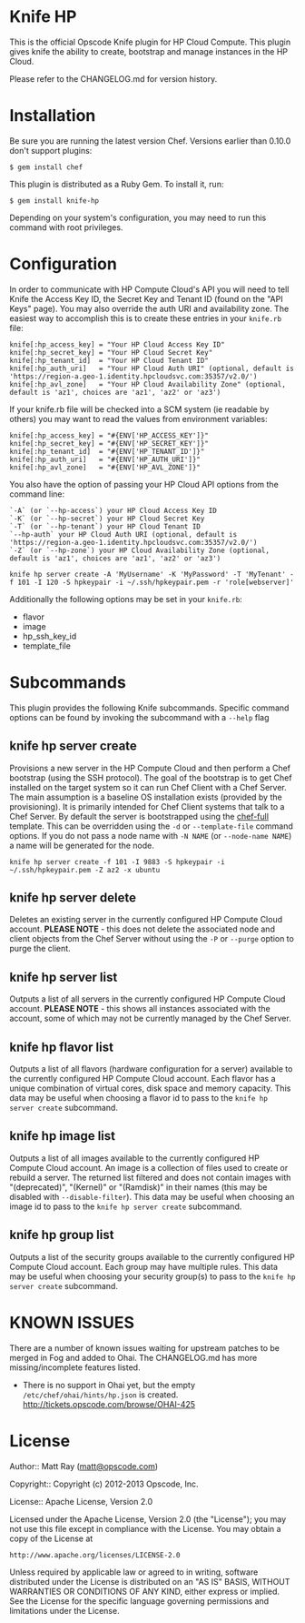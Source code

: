 Knife HP
========

This is the official Opscode Knife plugin for HP Cloud Compute. This plugin gives knife the ability to create, bootstrap and manage instances in the HP Cloud.

Please refer to the CHANGELOG.md for version history.

# Installation #

Be sure you are running the latest version Chef. Versions earlier than 0.10.0 don't support plugins:

    $ gem install chef

This plugin is distributed as a Ruby Gem. To install it, run:

    $ gem install knife-hp

Depending on your system's configuration, you may need to run this command with root privileges.

# Configuration #

In order to communicate with HP Compute Cloud's API you will need to tell Knife the Access Key ID, the Secret Key and Tenant ID (found on the "API Keys" page). You may also override the auth URI and availability zone. The easiest way to accomplish this is to create these entries in your `knife.rb` file:

    knife[:hp_access_key] = "Your HP Cloud Access Key ID"
    knife[:hp_secret_key] = "Your HP Cloud Secret Key"
    knife[:hp_tenant_id]  = "Your HP Cloud Tenant ID"
    knife[:hp_auth_uri]   = "Your HP Cloud Auth URI" (optional, default is 'https://region-a.geo-1.identity.hpcloudsvc.com:35357/v2.0/')
    knife[:hp_avl_zone]   = "Your HP Cloud Availability Zone" (optional, default is 'az1', choices are 'az1', 'az2' or 'az3')

If your knife.rb file will be checked into a SCM system (ie readable by others) you may want to read the values from environment variables:

    knife[:hp_access_key] = "#{ENV['HP_ACCESS_KEY']}"
    knife[:hp_secret_key] = "#{ENV['HP_SECRET_KEY']}"
    knife[:hp_tenant_id]  = "#{ENV['HP_TENANT_ID']}"
    knife[:hp_auth_uri]   = "#{ENV['HP_AUTH_URI']}"
    knife[:hp_avl_zone]   = "#{ENV['HP_AVL_ZONE']}"

You also have the option of passing your HP Cloud API options from the command line:

    `-A` (or `--hp-access`) your HP Cloud Access Key ID
    `-K` (or `--hp-secret`) your HP Cloud Secret Key
    `-T` (or `--hp-tenant`) your HP Cloud Tenant ID
    `--hp-auth` your HP Cloud Auth URI (optional, default is 'https://region-a.geo-1.identity.hpcloudsvc.com:35357/v2.0/')
    `-Z` (or `--hp-zone`) your HP Cloud Availability Zone (optional, default is 'az1', choices are 'az1', 'az2' or 'az3')

    knife hp server create -A 'MyUsername' -K 'MyPassword' -T 'MyTenant' -f 101 -I 120 -S hpkeypair -i ~/.ssh/hpkeypair.pem -r 'role[webserver]'

Additionally the following options may be set in your `knife.rb`:

* flavor
* image
* hp_ssh_key_id
* template_file

# Subcommands #

This plugin provides the following Knife subcommands. Specific command options can be found by invoking the subcommand with a `--help` flag

knife hp server create
----------------------

Provisions a new server in the HP Compute Cloud and then perform a Chef bootstrap (using the SSH protocol). The goal of the bootstrap is to get Chef installed on the target system so it can run Chef Client with a Chef Server. The main assumption is a baseline OS installation exists (provided by the provisioning). It is primarily intended for Chef Client systems that talk to a Chef Server. By default the server is bootstrapped using the [chef-full](https://github.com/opscode/chef/blob/master/chef/lib/chef/knife/bootstrap/chef-full.erb) template. This can be overridden using the `-d` or `--template-file` command options. If you do not pass a node name with `-N NAME` (or `--node-name NAME`) a name will be generated for the node.

    knife hp server create -f 101 -I 9883 -S hpkeypair -i ~/.ssh/hpkeypair.pem -Z az2 -x ubuntu

knife hp server delete
----------------------

Deletes an existing server in the currently configured HP Compute Cloud account. <b>PLEASE NOTE</b> - this does not delete the associated node and client objects from the Chef Server without using the `-P` or `--purge` option to purge the client.

knife hp server list
--------------------

Outputs a list of all servers in the currently configured HP Compute Cloud account. <b>PLEASE NOTE</b> - this shows all instances associated with the account, some of which may not be currently managed by the Chef Server.

knife hp flavor list
--------------------

Outputs a list of all flavors (hardware configuration for a server) available to the currently configured HP Compute Cloud account. Each flavor has a unique combination of virtual cores, disk space and memory capacity. This data may be useful when choosing a flavor id to pass to the `knife hp server create` subcommand.

knife hp image list
-------------------

Outputs a list of all images available to the currently configured HP Compute Cloud account. An image is a collection of files used to create or rebuild a server. The returned list filtered and does not contain images with "(deprecated)", "(Kernel)" or "(Ramdisk)" in their names (this may be disabled with `--disable-filter`). This data may be useful when choosing an image id to pass to the `knife hp server create` subcommand.

knife hp group list
--------------------

Outputs a list of the security groups available to the currently configured HP Compute Cloud account. Each group may have multiple rules. This data may be useful when choosing your security group(s) to pass to the `knife hp server create` subcommand.

KNOWN ISSUES
============
There are a number of known issues waiting for upstream patches to be merged in Fog and added to Ohai. The CHANGELOG.md has more missing/incomplete features listed.

* There is no support in Ohai yet, but the empty `/etc/chef/ohai/hints/hp.json` is created. http://tickets.opscode.com/browse/OHAI-425

# License #

Author:: Matt Ray (<matt@opscode.com>)

Copyright:: Copyright (c) 2012-2013 Opscode, Inc.

License:: Apache License, Version 2.0

Licensed under the Apache License, Version 2.0 (the "License");
you may not use this file except in compliance with the License.
You may obtain a copy of the License at

    http://www.apache.org/licenses/LICENSE-2.0

Unless required by applicable law or agreed to in writing, software
distributed under the License is distributed on an "AS IS" BASIS,
WITHOUT WARRANTIES OR CONDITIONS OF ANY KIND, either express or implied.
See the License for the specific language governing permissions and
limitations under the License.
